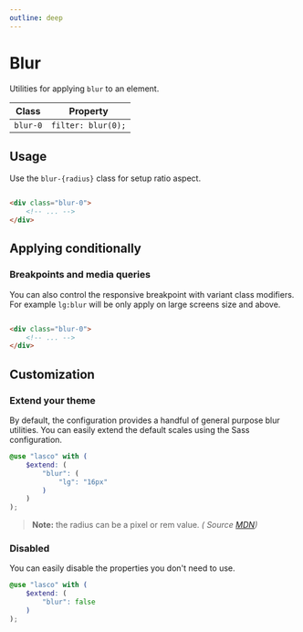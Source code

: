 ```yaml
---
outline: deep
---
```


# Blur

Utilities for applying `blur` to an element.

| Class    | Property           |
|----------|--------------------|
| `blur-0` | `filter: blur(0);` |

## Usage

Use the `blur-{radius}` class for setup ratio aspect.

```html

<div class="blur-0">
    <!-- ... -->
</div>
```

## Applying conditionally

### Breakpoints and media queries

You can also control the responsive breakpoint with variant class modifiers. For example `lg:blur` will be only apply on
large screens size and above.

```html

<div class="blur-0">
    <!-- ... -->
</div>
```

## Customization

### Extend your theme

By default, the configuration provides a handful of general purpose blur utilities. You can easily extend the default
scales using the Sass configuration.

```scss
@use "lasco" with (
    $extend: (
        "blur": (
            "lg": "16px"
        )
    )
);
```

> **Note:** the radius can be a pixel or rem value. _(
Source [MDN](https://developer.mozilla.org/en-US/docs/Web/CSS/filter-function/blur()#examples))_

### Disabled

You can easily disable the properties you don't need to use.

```scss
@use "lasco" with (
    $extend: (
        "blur": false
    )
);
```
